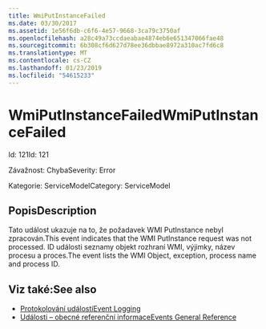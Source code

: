 ```yaml
---
title: WmiPutInstanceFailed
ms.date: 03/30/2017
ms.assetid: 1e56f6db-c6f6-4e57-9668-3ca79c3750af
ms.openlocfilehash: a28c49a73ccdaeabae4874eb6e651347066fae48
ms.sourcegitcommit: 6b308cf6d627d78ee36dbbae8972a310ac7fd6c8
ms.translationtype: MT
ms.contentlocale: cs-CZ
ms.lasthandoff: 01/23/2019
ms.locfileid: "54615233"
---
```

# <a name="wmiputinstancefailed"></a><span data-ttu-id="1b1a3-102">WmiPutInstanceFailed</span><span class="sxs-lookup"><span data-stu-id="1b1a3-102">WmiPutInstanceFailed</span></span>
<span data-ttu-id="1b1a3-103">Id: 121</span><span class="sxs-lookup"><span data-stu-id="1b1a3-103">Id: 121</span></span>  
  
 <span data-ttu-id="1b1a3-104">Závažnost: Chyba</span><span class="sxs-lookup"><span data-stu-id="1b1a3-104">Severity: Error</span></span>  
  
 <span data-ttu-id="1b1a3-105">Kategorie: ServiceModel</span><span class="sxs-lookup"><span data-stu-id="1b1a3-105">Category: ServiceModel</span></span>  
  
## <a name="description"></a><span data-ttu-id="1b1a3-106">Popis</span><span class="sxs-lookup"><span data-stu-id="1b1a3-106">Description</span></span>  
 <span data-ttu-id="1b1a3-107">Tato událost ukazuje na to, že požadavek WMI PutInstance nebyl zpracován.</span><span class="sxs-lookup"><span data-stu-id="1b1a3-107">This event indicates that the WMI PutInstance request was not processed.</span></span> <span data-ttu-id="1b1a3-108">ID události seznamy objekt rozhraní WMI, výjimky, název procesu a proces.</span><span class="sxs-lookup"><span data-stu-id="1b1a3-108">The event lists the WMI Object, exception, process name and process ID.</span></span>  
  
## <a name="see-also"></a><span data-ttu-id="1b1a3-109">Viz také:</span><span class="sxs-lookup"><span data-stu-id="1b1a3-109">See also</span></span>
- [<span data-ttu-id="1b1a3-110">Protokolování událostí</span><span class="sxs-lookup"><span data-stu-id="1b1a3-110">Event Logging</span></span>](../../../../../docs/framework/wcf/diagnostics/event-logging/index.md)
- [<span data-ttu-id="1b1a3-111">Události – obecné referenční informace</span><span class="sxs-lookup"><span data-stu-id="1b1a3-111">Events General Reference</span></span>](../../../../../docs/framework/wcf/diagnostics/event-logging/events-general-reference.md)
